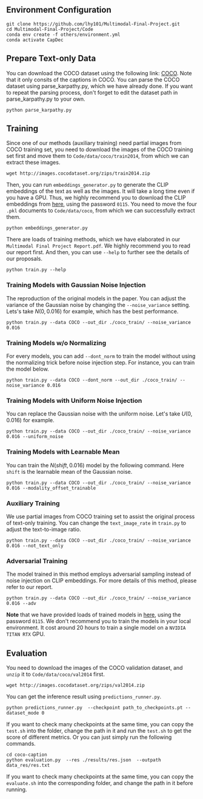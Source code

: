 ## Environment Configuration
```
git clone https://github.com/lhy101/Multimodal-Final-Project.git 
cd Multimodal-Final-Project/Code
conda env create -f others/environment.yml
conda activate CapDec
```

## Prepare Text-only Data

You can download the COCO dataset using the following link: [COCO](https://www.kaggle.com/datasets/shtvkumar/karpathy-splits). Note that it only consits of the captions in COCO. You can parse the COCO dataset using parse_karpathy.py, which we have already done. If you want to repeat the parsing process, don't forget to edit the dataset path in parse_karpathy.py to your own. 
```
python parse_karpathy.py
```

## Training

Since one of our methods (auxiliary training) need partial images from COCO training set, you need to download the images of the COCO training set first and move them to `Code/data/coco/train2014`, from which we can extract these images.
```
wget http://images.cocodataset.org/zips/train2014.zip
```

Then, you can run `embeddings_generator.py` to generate the CLIP embeddings of the text as well as the images. It will take a long time even if you have a GPU. Thus, we highly recommend you to download the CLIP embeddings from [here](https://pan.baidu.com/s/1Fq40LnUS4Q-WW7WPdjyTFQ?pwd=0115), using the password `0115`. You need to move the four `.pkl` documents to `Code/data/coco`, from which we can successfully extract them.
```
python embeddings_generator.py
```

There are loads of training methods, which we have elaborated in our `Multimodal Final Project Report.pdf`. We highly recommend you to read our report first. And then, you can use `--help` to further see the details of our proposals.
```
python train.py --help
```

### Training Models with Gaussian Noise Injection
The reproduction of the original models in the paper. You can adjust the variance of the Gaussian noise by changing the `--noise_variance` setting. Lets's take $N(0, 0.016)$ for example, which has the best performance. 
```
python train.py --data COCO --out_dir ./coco_train/ --noise_variance 0.016
```

### Training Models w/o Normalizing
For every models, you can add `--dont_norm` to train the model without using the normalizing trick before noise injection step. For instance, you can train the model below.
```
python train.py --data COCO --dont_norm --out_dir ./coco_train/ --noise_variance 0.016
```

### Training Models with Uniform Noise Injection
You can replace the Gaussian noise with the uniform noise. Let's take $U(0, 0.016)$ for example.
```
python train.py --data COCO --out_dir ./coco_train/ --noise_variance 0.016 --uniform_noise
```

### Training Models with Learnable Mean
You can train the $N(shift, 0.016)$ model by the following command. Here `shift` is the learnable mean of the Gaussian noise.
```
python train.py --data COCO --out_dir ./coco_train/ --noise_variance 0.016 --modality_offset_trainable
```

### Auxiliary Training
We use partial images from COCO training set to assist the original process of text-only training. You can change the `text_image_rate` in `train.py` to adjust the text-to-image ratio.
```
python train.py --data COCO --out_dir ./coco_train/ --noise_variance 0.016 --not_text_only
```

### Adversarial Training
The model trained in this method employs adversarial sampling instead of noise injection on CLIP embeddings. For more details of this method, please refer to our report.
```
python train.py --data COCO --out_dir ./coco_train/ --noise_variance 0.016 --adv
```

**Note** that we have provided loads of trained models in [here](https://pan.baidu.com/s/1JpqBQ0pwuOjBxzAeKBTSeA?pwd=0115), using the password `0115`. We don't recommend you to train the models in your local environment. It cost around 20 hours to train a single model on a `NVIDIA TITAN RTX` GPU.

## Evaluation

You need to download the images of the COCO validation dataset, and `unzip` it to `Code/data/coco/val2014` first.
```
wget http://images.cocodataset.org/zips/val2014.zip
```

You can get the inference result using `predictions_runner.py`.
```
python predictions_runner.py  --checkpoint path_to_checkpoints.pt --dataset_mode 0
```

If you want to check many checkpoints at the same time, you can copy the `test.sh` into the folder, change the path in it and run the `test.sh` to
get the score of different metrics. Or you can just simply run the following commands.
```
cd coco-caption
python evaluation.py  --res ./results/res.json  --outpath data_res/res.txt
```

If you want to check many checkpoints at the same time, you can copy the `evaluate.sh` into the corresponding folder, and change the path in it before running.
